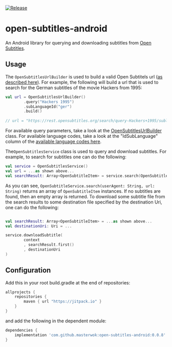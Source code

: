 [![Release](https://jitpack.io/v/masterwok/open-subtitles-android.svg)](https://jitpack.io/#masterwok/open-subtitles-android)

# open-subtitles-android
An Android library for querying and downloading subtitles from [Open Subtitles](https://opensubtitles.org).

## Usage

The ```OpenSubtitlesUrlBuilder``` is used to build a valid Open Subtitels url ([as described here](https://forum.opensubtitles.org/viewtopic.php?f=8&t=16453#p39771)). For example, the following will build a url that is used to search for the German subtitles of the movie Hackers from 1995:

```kotlin
val url = OpenSubtitlesUrlBuilder()
        .query("Hackers 1995")
        .subLanguageId("ger")
        .build()
        
// url = "https://rest.opensubtitles.org/search/query-Hackers+1995/sublanguageid-ger"
```

For available query parameters, take a look at the [OpenSubtitlesUrlBuilder](https://github.com/masterwok/open-subtitles-android/blob/master/opensubtitlesandroid/src/main/java/com/masterwok/opensubtitlesandroid/OpenSubtitlesUrlBuilder.kt) class. For available language codes, take a look at the "IdSubLanguage" column of the [available language codes here](https://www.opensubtitles.org/addons/export_languages.php).

The```OpenSubtitlesService``` class is used to query and download subtitles. For example, to search for subtitles one can do the following:

```kotlin
val service = OpenSubtitlesService()
val url = ...as shown above...
val searchResult: Array<OpenSubtitleItem> = service.search(OpenSubtitlesService.TemporaryUserAgent, url)
```

As you can see, ```OpenSubtitleService.search(userAgent: String, url: String)``` returns an array of ```OpenSubtitleItem``` instances. If no subtitles are found, then an empty array is returned. To download some subtitle file from the search results to some destination file specified by the destination Uri, one can do the following:

```kotlin

val searchResult: Array<OpenSubtitleItem> = ...as shown above...
val destinationUri: Uri = ...

service.downloadSubtitle(
        context
        , searchResult.first()
        , destinationUri
)
```


## Configuration

Add this in your root build.gradle at the end of repositories:
```gradle
allprojects {
    repositories {
        maven { url "https://jitpack.io" }
    }
}
```
and add the following in the dependent module:

```gradle
dependencies {
    implementation 'com.github.masterwok:open-subtitles-android:0.0.8'
}
```

